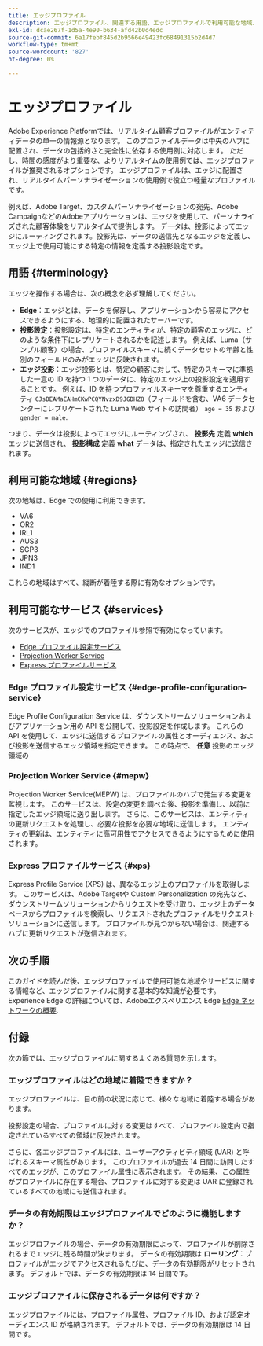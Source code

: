 ```yaml
---
title: エッジプロファイル
description: エッジプロファイル、関連する用語、エッジプロファイルで利用可能な地域、エッジプロファイルで利用可能なサービスについて説明します。
exl-id: dcae267f-1d5a-4e90-b634-afd42b0d4edc
source-git-commit: 6a17febf845d2b9566e49423fc68491315b2d4d7
workflow-type: tm+mt
source-wordcount: '827'
ht-degree: 0%

---
```


# エッジプロファイル

Adobe Experience Platformでは、リアルタイム顧客プロファイルがエンティティデータの単一の情報源となります。 このプロファイルデータは中央のハブに配置され、データの包括的さと完全性に依存する使用例に対応します。 ただし、時間の感度がより重要な、よりリアルタイムの使用例では、エッジプロファイルが推奨されるオプションです。 エッジプロファイルは、エッジに配置され、リアルタイムパーソナライゼーションの使用例で役立つ軽量なプロファイルです。

例えば、Adobe Target、カスタムパーソナライゼーションの宛先、Adobe CampaignなどのAdobeアプリケーションは、エッジを使用して、パーソナライズされた顧客体験をリアルタイムで提供します。 データは、投影によってエッジにルーティングされます。投影先は、データの送信先となるエッジを定義し、エッジ上で使用可能にする特定の情報を定義する投影設定です。

## 用語 {#terminology}

エッジを操作する場合は、次の概念を必ず理解してください。

- **Edge**：エッジとは、データを保存し、アプリケーションから容易にアクセスできるようにする、地理的に配置されたサーバーです。
- **投影設定**：投影設定は、特定のエンティティが、特定の顧客のエッジに、どのような条件下にレプリケートされるかを記述します。 例えば、Luma（サンプル顧客）の場合、プロファイルスキーマに続くデータセットの年齢と性別のフィールドのみがエッジに反映されます。
- **エッジ投影**：エッジ投影とは、特定の顧客に対して、特定のスキーマに準拠した一意の ID を持つ 1 つのデータに、特定のエッジ上の投影設定を適用することです。 例えば、ID を持つプロファイルスキーマを尊重するエンティティ `CJsDEAMaEAHmCKwPCQYNvzxD9JGDHZ8`（フィールドを含む、VA6 データセンターにレプリケートされた Luma Web サイトの訪問者） `age = 35` および `gender = male`.

つまり、データは投影によってエッジにルーティングされ、 **投影先** 定義 **which** エッジに送信され、 **投影構成** 定義 **what** データは、指定されたエッジに送信されます。

## 利用可能な地域 {#regions}

次の地域は、Edge での使用に利用できます。

- VA6
- OR2
- IRL1
- AUS3
- SGP3
- JPN3
- IND1

これらの地域はすべて、縦断が着陸する際に有効なオプションです。

## 利用可能なサービス {#services}

次のサービスが、エッジでのプロファイル参照で有効になっています。

- [Edge プロファイル設定サービス](#edge-profile-configuration-service)
- [Projection Worker Service](#mepw)
- [Express プロファイルサービス](#xps)

### Edge プロファイル設定サービス {#edge-profile-configuration-service}

Edge Profile Configuration Service は、ダウンストリームソリューションおよびアプリケーション用の API を公開して、投影設定を作成します。 これらの API を使用して、エッジに送信するプロファイルの属性とオーディエンス、および投影を送信するエッジ領域を指定できます。 この時点で、 **任意** 投影のエッジ領域の

### Projection Worker Service {#mepw}

Projection Worker Service(MEPW) は、プロファイルのハブで発生する変更を監視します。 このサービスは、設定の変更を調べた後、投影を準備し、以前に指定したエッジ領域に送り出します。 さらに、このサービスは、エンティティの更新リクエストを処理し、必要な投影を必要な地域に送信します。 エンティティの更新は、エンティティに高可用性でアクセスできるようにするために使用されます。

### Express プロファイルサービス {#xps}

Express Profile Service (XPS) は、異なるエッジ上のプロファイルを取得します。 このサービスは、Adobe Targetや Custom Personalization の宛先など、ダウンストリームソリューションからリクエストを受け取り、エッジ上のデータベースからプロファイルを検索し、リクエストされたプロファイルをリクエストソリューションに送信します。 プロファイルが見つからない場合は、関連するハブに更新リクエストが送信されます。

## 次の手順

このガイドを読んだ後、エッジプロファイルで使用可能な地域やサービスに関する情報など、エッジプロファイルに関する基本的な知識が必要です。 Experience Edge の詳細については、Adobeエクスペリエンス Edge [Edge ネットワークの概要](../web-sdk/home.md#edge-network).

## 付録

次の節では、エッジプロファイルに関するよくある質問を示します。

### エッジプロファイルはどの地域に着陸できますか？

エッジプロファイルは、目の前の状況に応じて、様々な地域に着陸する場合があります。

投影設定の場合、プロファイルに対する変更はすべて、プロファイル設定内で指定されているすべての領域に反映されます。

さらに、各エッジプロファイルには、ユーザーアクティビティ領域 (UAR) と呼ばれるスキーマ属性があります。 このプロファイルが過去 14 日間に訪問したすべてのエッジが、このプロファイル属性に表示されます。 その結果、この属性がプロファイルに存在する場合、プロファイルに対する変更は UAR に登録されているすべての地域にも送信されます。

### データの有効期限はエッジプロファイルでどのように機能しますか？

エッジプロファイルの場合、データの有効期限によって、プロファイルが削除されるまでエッジに残る時間が決まります。 データの有効期限は **ローリング**：プロファイルがエッジでアクセスされるたびに、データの有効期限がリセットされます。 デフォルトでは、データの有効期限は 14 日間です。

### エッジプロファイルに保存されるデータは何ですか？

エッジプロファイルには、プロファイル属性、プロファイル ID、および認定オーディエンス ID が格納されます。 デフォルトでは、データの有効期限は 14 日間です。
